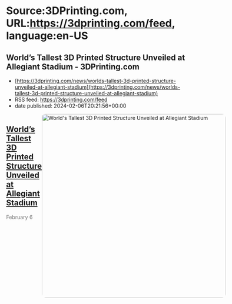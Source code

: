 # Source:3DPrinting.com, URL:https://3dprinting.com/feed, language:en-US

## World’s Tallest 3D Printed Structure Unveiled at Allegiant Stadium - 3DPrinting.com
 - [https://3dprinting.com/news/worlds-tallest-3d-printed-structure-unveiled-at-allegiant-stadium](https://3dprinting.com/news/worlds-tallest-3d-printed-structure-unveiled-at-allegiant-stadium)
 - RSS feed: https://3dprinting.com/feed
 - date published: 2024-02-06T20:21:56+00:00

<div style="display: flex;"><div><h2><a href="https://3dprinting.com/news/worlds-tallest-3d-printed-structure-unveiled-at-allegiant-stadium/" target="_blank">World&#8217;s Tallest 3D Printed Structure Unveiled at Allegiant Stadium</a></h2><span style="color: #777; font-size: 14px; margin-top: auto;">February 6</span></div><div><img alt="World&#039;s Tallest 3D Printed Structure Unveiled at Allegiant Stadium" class="attachment-singular-featured-thumb size-singular-featured-thumb wp-post-image" height="500" src="https://3dprinting.com/wp-content/uploads/image1-90-500x500.jpg" style="border-radius: 10px; overflow: hidden;" width="500" /></div></div>

